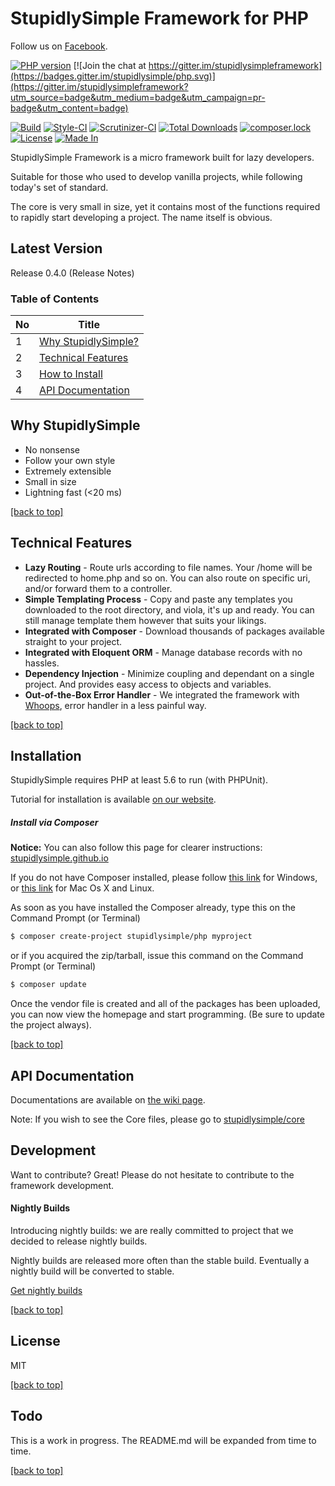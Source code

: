 # StupidlySimple Framework for PHP

Follow us on [Facebook](https://www.facebook.com/stupidlysimpleframework).

[![PHP version](https://badge.fury.io/ph/stupidlysimple%2Fphp.svg)](https://badge.fury.io/ph/stupidlysimple%2Fphp) [![Join the chat at https://gitter.im/stupidlysimpleframework](https://badges.gitter.im/stupidlysimple/php.svg)](https://gitter.im/stupidlysimpleframework?utm_source=badge&utm_medium=badge&utm_campaign=pr-badge&utm_content=badge)  

[![Build](https://api.travis-ci.org/stupidlysimple/php.svg)](https://travis-ci.org/stupidlysimple/php) [![Style-CI](https://styleci.io/repos/62019007/shield?branch=nightly)](https://styleci.io/repos/62019007)  [![Scrutinizer-CI](https://scrutinizer-ci.com/g/stupidlysimple/php/badges/quality-score.png?b=nightly)](https://scrutinizer-ci.com/g/stupidlysimple/php/)  [![Total Downloads](https://poser.pugx.org/stupidlysimple/php/downloads)](https://packagist.org/packages/stupidlysimple/php)
[![composer.lock](https://poser.pugx.org/stupidlysimple/php/composerlock)](https://packagist.org/packages/stupidlysimple/php)
[![License](https://img.shields.io/:license-mit-blue.svg)](https://github.com/stupidlysimple/php/blob/master/LICENSE)
[![Made In](https://img.shields.io/badge/made%20in-Malaysia-red.svg)](https://www.google.com/search?q=malaysia)

StupidlySimple Framework is a micro framework built for lazy developers. 

Suitable for those who used to develop vanilla projects, while following today's set of standard. 

The core is very small in size, yet it contains most of the functions required to rapidly start developing a project. The name itself is obvious.

Latest Version
----
Release 0.4.0 (Release Notes)

### Table of Contents
| No | Title                                              |
|----|----------------------------------------------------|
| 1  | [Why StupidlySimple?](#why-stupidlysimple) |
| 2  | [Technical Features](#technical-features)          |
| 3  | [How to Install](#installation)                    |
| 4  | [API Documentation](#api-documentation)            |


Why StupidlySimple
----
  - No nonsense
  - Follow your own style
  - Extremely extensible
  - Small in size
  - Lightning fast (<20 ms)

[[back to top]](#table-of-contents)

Technical Features
----
  - **Lazy Routing** - Route urls according to file names. Your /home will be redirected to home.php and so on. You can also route on specific uri, and/or forward them to a controller.
  - **Simple Templating Process** - Copy and paste any templates you downloaded to the root directory, and viola, it's up and ready. You can still manage template them however that suits your likings.
  - **Integrated with Composer** - Download thousands of packages available straight to your project.
  - **Integrated with Eloquent ORM** - Manage database records with no hassles. 
  - **Dependency Injection** - Minimize coupling and dependant on a single project. And provides easy access to objects and variables.
  - **Out-of-the-Box Error Handler** - We integrated the framework with [Whoops](https://filp.github.io/whoops/), error handler in a less painful way.

[[back to top]](#table-of-contents)

Installation
----
StupidlySimple requires PHP at least 5.6 to run (with PHPUnit). 

Tutorial for installation is available [on our website](https://stupidlysimple.github.io/how-to-install.html).

##### Install via Composer

**Notice:** You can also follow this page for clearer instructions: 
[stupidlysimple.github.io](https://stupidlysimple.github.io/how-to-install.html)

If you do not have Composer installed, please follow [this link](https://getcomposer.org/doc/00-intro.md#using-the-installer) for Windows, or [this link](https://getcomposer.org/doc/00-intro.md#downloading-the-composer-executable) for Mac Os X and Linux.

As soon as you have installed the Composer already, type this on the Command Prompt (or Terminal)
```sh
$ composer create-project stupidlysimple/php myproject
```

or if you acquired the zip/tarball, issue this command on the Command Prompt (or Terminal)
```sh
$ composer update
```

Once the vendor file is created and all of the packages has been uploaded, you can now view the homepage and start programming. (Be sure to update the project always).

[[back to top]](#table-of-contents)

API Documentation
----
Documentations are available on [the wiki page](https://github.com/stupidlysimple/php/wiki).

Note: If you wish to see the Core files, please go to <a href="https://github.com/stupidlysimple/core">stupidlysimple/core</a>

Development
----
Want to contribute? Great! Please do not hesitate to contribute to the framework development.

#### Nightly Builds
Introducing nightly builds: we are really committed to project that we decided to release nightly builds.

Nightly builds are released more often than the stable build. Eventually a nightly build will be converted to stable.

[Get nightly builds](https://github.com/stupidlysimple/php/wiki/Nightly-Builds)

[[back to top]](#table-of-contents)

License
----
MIT

[[back to top]](#table-of-contents)

Todo
----
This is a work in progress. The README.md will be expanded from time to time.

[[back to top]](#table-of-contents)

